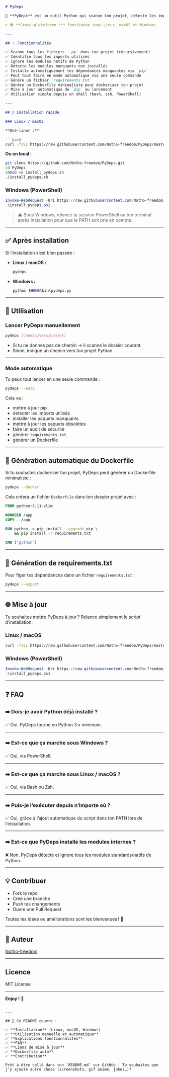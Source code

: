 ````markdown
# PyDeps

🚀 **PyDeps** est un outil Python qui scanne ton projet, détecte les imports utilisés, identifie les dépendances manquantes et les installe automatiquement. Il peut aussi générer un `requirements.txt` et un Dockerfile minimaliste pour dockeriser ton projet en un clic.

> 🛠️ **Cross-plateforme :** fonctionne sous Linux, macOS et Windows.

---

## ✨ Fonctionnalités

✅ Scanne tous les fichiers `.py` dans ton projet (récursivement)  
✅ Identifie tous les imports utilisés  
✅ Ignore les modules natifs de Python  
✅ Détecte les modules manquants non installés  
✅ Installe automatiquement les dépendances manquantes via `pip`  
✅ Peut tout faire en mode automatique via une seule commande  
✅ Génère un fichier `requirements.txt`  
✅ Génère un Dockerfile minimaliste pour dockeriser ton projet  
✅ Mise à jour automatique de `pip` au lancement  
✅ Utilisation simple depuis un shell (bash, zsh, PowerShell)

---

## 🚀 Installation rapide

### Linux / macOS

**One-liner :**

```bash
curl -fsSL https://raw.githubusercontent.com/Notho-freedom/PyDeps/master/install_pydeps.sh | bash
````

**Ou en local :**

```bash
git clone https://github.com/Notho-freedom/PyDeps.git
cd PyDeps
chmod +x install_pydeps.sh
./install_pydeps.sh
```

### Windows (PowerShell)

```powershell
Invoke-WebRequest -Uri https://raw.githubusercontent.com/Notho-freedom/PyDeps/master/install_pydeps.ps1 -OutFile install_pydeps.ps1
.\install_pydeps.ps1
```

> ⚠️ Sous Windows, relance ta session PowerShell ou ton terminal après installation pour que le PATH soit pris en compte.

---

## ✅ Après installation

Si l’installation s’est bien passée :

* **Linux / macOS :**

  ```bash
  pydeps
  ```

* **Windows :**

  ```powershell
  python $HOME\bin\pydeps.py
  ```

---

## 🎯 Utilisation

### Lancer PyDeps manuellement

```bash
pydeps [chemin/vers/projet]
```

* Si tu ne donnes pas de chemin → il scanne le dossier courant.
* Sinon, indique un chemin vers ton projet Python.

---

### Mode automatique

Tu peux tout lancer en une seule commande :

```bash
pydeps --auto
```

Cela va :

* mettre à jour pip
* détecter les imports utilisés
* installer les paquets manquants
* mettre à jour les paquets obsolètes
* faire un audit de sécurité
* générer `requirements.txt`
* générer un Dockerfile

---

## 🐳 Génération automatique du Dockerfile

Si tu souhaites dockeriser ton projet, PyDeps peut générer un Dockerfile minimaliste :

```bash
pydeps --docker
```

Cela créera un fichier `Dockerfile` dans ton dossier projet avec :

```Dockerfile
FROM python:3.11-slim

WORKDIR /app
COPY . /app

RUN python -m pip install --upgrade pip \
    && pip install -r requirements.txt

CMD ["python"]
```

---

## 📄 Génération de requirements.txt

Pour figer tes dépendances dans un fichier `requirements.txt` :

```bash
pydeps --export
```

---

## 🌐 Mise à jour

Tu souhaites mettre PyDeps à jour ? Relance simplement le script d’installation.

### Linux / macOS

```bash
curl -fsSL https://raw.githubusercontent.com/Notho-freedom/PyDeps/master/install_pydeps.sh | bash
```

### Windows (PowerShell)

```powershell
Invoke-WebRequest -Uri https://raw.githubusercontent.com/Notho-freedom/PyDeps/master/install_pydeps.ps1 -OutFile install_pydeps.ps1
.\install_pydeps.ps1
```

---

## ❓ FAQ

### ➡️ Dois-je avoir Python déjà installé ?

✅ Oui. PyDeps tourne en Python 3.x minimum.

---

### ➡️ Est-ce que ça marche sous Windows ?

✅ Oui, via PowerShell.

---

### ➡️ Est-ce que ça marche sous Linux / macOS ?

✅ Oui, via Bash ou Zsh.

---

### ➡️ Puis-je l’exécuter depuis n’importe où ?

✅ Oui, grâce à l’ajout automatique du script dans ton PATH lors de l’installation.

---

### ➡️ Est-ce que PyDeps installe les modules internes ?

❌ Non. PyDeps détecte et ignore tous les modules standards/natifs de Python.

---

## 💡 Contribuer

* Fork le repo
* Crée une branche
* Push tes changements
* Ouvre une Pull Request

Toutes les idées ou améliorations sont les bienvenues ! 🚀

---

## 🎉 Auteur

[Notho-freedom](https://github.com/Notho-freedom)

---

## Licence

MIT License

---

**Enjoy !** 🚀

```

---

## 📝 Ce README couvre :

✅ **Installation** (Linux, macOS, Windows)  
✅ **Utilisation manuelle et automatique**  
✅ **Explications fonctionnalités**  
✅ **FAQ**  
✅ **Liens de mise à jour**  
✅ **Dockerfile auto**  
✅ **Contribution**

Prêt à être collé dans ton `README.md` sur GitHub ! Tu souhaites que j’y ajoute autre chose (screenshots, gif animé, jokes…)?
```

